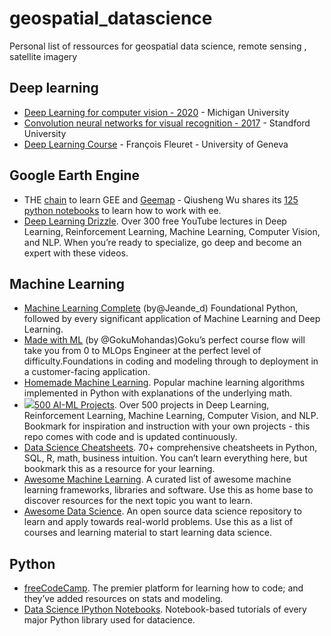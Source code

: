 # geospatial_datascience
Personal list of ressources for geospatial data science, remote sensing , satellite imagery


## Deep learning
- [Deep Learning for computer vision - 2020](https://www.youtube.com/playlist?list=PL5-TkQAfAZFbzxjBHtzdVCWE0Zbhomg7r) - Michigan University
- [Convolution neural networks for visual recognition - 2017](https://www.youtube.com/playlist?list=PL3FW7Lu3i5JvHM8ljYj-zLfQRF3EO8sYv) - Standford University
- [Deep Learning Course](https://fleuret.org/dlc/) - François Fleuret - University of Geneva



## Google Earth Engine

- THE [chain](https://youtube.com/playlist?list=PLAxJ4-o7ZoPfIzzZRHOgPOaUM0J9hhv0N) to learn GEE and [Geemap](https://geemap.org/)  - Qiusheng Wu shares its [125 python notebooks](https://geemap.org/) to learn how to work with ee. 
- [Deep Learning Drizzle](https://github.com/kmario23/deep-learning-drizzle). Over 300 free YouTube lectures in Deep Learning, Reinforcement Learning, Machine Learning, Computer Vision, and NLP. When you’re ready to specialize, go deep and become an expert with these videos. 


## Machine Learning

- [Machine Learning Complete](https://github.com/Nyandwi/machine_learning_complete) (by@Jeande_d) Foundational Python, followed by every significant application of Machine Learning and Deep Learning.
- [Made with ML](https://madewithml.com/) (by @GokuMohandas)Goku’s perfect course flow will take you from 0 to MLOps Engineer at the perfect level of difficulty.Foundations in coding and modeling through to deployment in a customer-facing application.
- [Homemade Machine Learning](https://github.com/trekhleb/homemade-machine-learning). Popular machine learning algorithms implemented in Python with explanations of the underlying math. 
- ![](https://raw.githubusercontent.com/jbbarre/geospatial_datascience/blob/main/github.png)[500 AI-ML Projects](https://github.com/ashishpatel26/500-AI-Machine-learning-Deep-learning-Computer-vision-NLP-Projects-with-code ). Over 500 projects in Deep Learning, Reinforcement Learning, Machine Learning, Computer Vision, and NLP. Bookmark for inspiration and instruction with your own projects - this repo comes with code and is updated continuously.
- [Data Science Cheatsheets](https://github.com/FavioVazquez/ds-cheatsheets). 70+ comprehensive cheatsheets in Python, SQL, R, math, business intuition. You can’t learn everything here, but bookmark this as a resource for your learning.
- [Awesome Machine Learning](https://github.com/josephmisiti/awesome-machine-learning). A curated list of awesome machine learning frameworks, libraries and software. Use this as home base to discover resources for the next topic you want to learn.
- [Awesome Data Science](https://github.com/academic/awesome-datascience). An open source data science repository to learn and apply towards real-world problems. Use this as a list of courses and learning material to start learning data science.


## Python

- [freeCodeCamp](https://github.com/freeCodeCamp/freeCodeCamp). The premier platform for learning how to code; and they’ve added resources on stats and modeling.
- [Data Science IPython Notebooks](https://github.com/donnemartin/data-science-ipython-notebooks). Notebook-based tutorials of every major Python library used for datacience.
